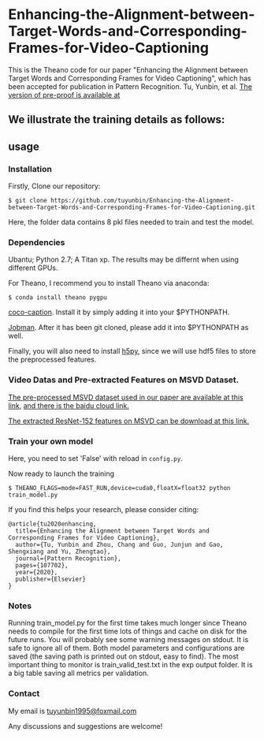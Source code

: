 # Enhancing-the-Alignment-between-Target-Words-and-Corresponding-Frames-for-Video-Captioning

This is the Theano code for our paper "Enhancing the Alignment between Target Words and Corresponding Frames for Video Captioning", which has been accepted for publication in Pattern Recognition. Tu, Yunbin, et al. [The version of pre-proof is available at](https://www.sciencedirect.com/science/article/pii/S0031320320305057) 


## We illustrate the training details as follows:

## usage

### Installation

Firstly, Clone our repository:
```
$ git clone https://github.com/tuyunbin/Enhancing-the-Alignment-between-Target-Words-and-Corresponding-Frames-for-Video-Captioning.git
```

Here, the folder data contains 8 pkl files needed to train and test the model.
### Dependencies
Ubantu; Python 2.7; A Titan xp. The results may be differnt when using different GPUs.

For Theano, I recommend you to install Theano via anaconda:
```
$ conda install theano pygpu
```

[coco-caption](https://github.com/tylin/coco-caption). Install it by simply adding it into your $PYTHONPATH.

[Jobman](http://deeplearning.net/software/jobman/install.html). After it has been git cloned, please add it into $PYTHONPATH as well.

Finally, you will also need to install [h5py](https://pypi.org/project/h5py/), since we will use hdf5 files to store the preprocessed features.

### Video Datas and Pre-extracted Features on MSVD Dataset.

[The pre-processed MSVD dataset used in our paper are available at this link](https://drive.google.com/file/d/1LyfN6s8xKju-iad8M3OvaqFeoPT4aQV9/view?usp=sharing), [and there is the baidu cloud link.](https://pan.baidu.com/s/1o-RlsSaLlxYJHzkhhKwQxw)

[The extracted ResNet-152 features on MSVD can be download at this link.](https://drive.google.com/file/d/15iEsdfPe1JwhEKlVjiunB8mj7B5BOOSh/view?usp=sharing)


### Train your own model
Here, you need to set 'False' with reload in ```config.py```.

Now ready to launch the training
```
$ THEANO_FLAGS=mode=FAST_RUN,device=cuda0,floatX=float32 python train_model.py
```

If you find this helps your research, please consider citing:
```
@article{tu2020enhancing,
  title={Enhancing the Alignment between Target Words and Corresponding Frames for Video Captioning},
  author={Tu, Yunbin and Zhou, Chang and Guo, Junjun and Gao, Shengxiang and Yu, Zhengtao},
  journal={Pattern Recognition},
  pages={107702},
  year={2020},
  publisher={Elsevier}
}
```

### Notes

Running train_model.py for the first time takes much longer since Theano needs to compile for the first time lots of things and cache on disk for the future runs. You will probably see some warning messages on stdout. It is safe to ignore all of them. Both model parameters and configurations are saved (the saving path is printed out on stdout, easy to find). The most important thing to monitor is train_valid_test.txt in the exp output folder. It is a big table saving all metrics per validation. 

### Contact
My email is tuyunbin1995@foxmail.com

Any discussions and suggestions are welcome!

